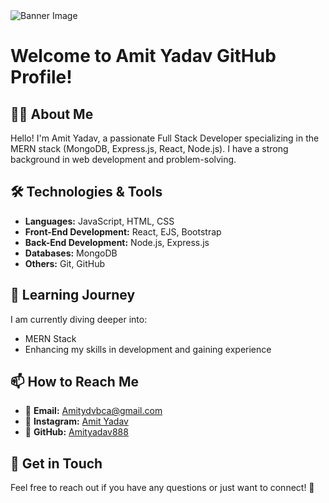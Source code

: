 <img src="https://repository-images.githubusercontent.com/588181932/e36ec678-7984-4cdd-8e4c-a3932772ff8e" alt="Banner Image">

# Welcome to Amit Yadav GitHub Profile!

## 👨‍💻 About Me

Hello! I'm Amit Yadav, a passionate Full Stack Developer specializing in the MERN stack (MongoDB, Express.js, React, Node.js). I have a strong background in web development and problem-solving.

## 🛠️ Technologies & Tools

- **Languages:** JavaScript, HTML, CSS  
- **Front-End Development:** React, EJS, Bootstrap  
- **Back-End Development:** Node.js, Express.js  
- **Databases:** MongoDB  
- **Others:** Git, GitHub  

## 🌱 Learning Journey

I am currently diving deeper into:  

- MERN Stack  
- Enhancing my skills in development and gaining experience  

## 📫 How to Reach Me

- 📧 **Email:** [Amitydvbca@gmail.com](mailto:Amitydvbca@gmail.com)  
- 📸 **Instagram:** [Amit Yadav](https://www.instagram.com/amit_100_/)  
- 🐙 **GitHub:** [Amityadav888](https://github.com/Amityadav888)  

## 💬 Get in Touch  

Feel free to reach out if you have any questions or just want to connect! 🚀  
